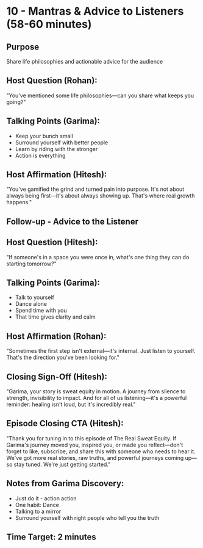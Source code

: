 # 10 - Mantras & Advice to Listeners (58-60 minutes)

## Purpose
Share life philosophies and actionable advice for the audience

## Host Question (Rohan):
"You've mentioned some life philosophies—can you share what keeps you going?"

## Talking Points (Garima):
- Keep your bunch small
- Surround yourself with better people
- Learn by riding with the stronger
- Action is everything

## Host Affirmation (Hitesh):
"You've gamified the grind and turned pain into purpose. It's not about always being first—it's about always showing up. That's where real growth happens."

## Follow-up - Advice to the Listener

## Host Question (Hitesh):
"If someone's in a space you were once in, what's one thing they can do starting tomorrow?"

## Talking Points (Garima):
- Talk to yourself
- Dance alone
- Spend time with you
- That time gives clarity and calm

## Host Affirmation (Rohan):
"Sometimes the first step isn't external—it's internal. Just listen to yourself. That's the direction you've been looking for."

## Closing Sign-Off (Hitesh):
"Garima, your story is sweat equity in motion. A journey from silence to strength, invisibility to impact. And for all of us listening—it's a powerful reminder: healing isn't loud, but it's incredibly real."

## Episode Closing CTA (Hitesh):
"Thank you for tuning in to this episode of The Real Sweat Equity. If Garima's journey moved you, inspired you, or made you reflect—don't forget to like, subscribe, and share this with someone who needs to hear it. We've got more real stories, raw truths, and powerful journeys coming up—so stay tuned. We're just getting started."

## Notes from Garima Discovery:
- Just do it - action action
- One habit: Dance
- Talking to a mirror
- Surround yourself with right people who tell you the truth

## Time Target: 2 minutes